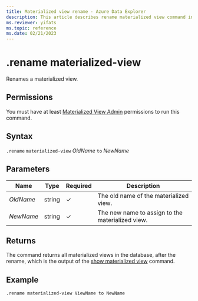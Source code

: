 ```yaml
---
title: Materialized view rename - Azure Data Explorer
description: This article describes rename materialized view command in Azure Data Explorer.
ms.reviewer: yifats
ms.topic: reference
ms.date: 02/21/2023
---
```

# .rename materialized-view

Renames a materialized view.

## Permissions

You must have at least [Materialized View Admin](../access-control/role-based-access-control.md) permissions to run this command.

## Syntax

`.rename` `materialized-view` *OldName* `to` *NewName*

## Parameters

| Name | Type | Required | Description |
|--|--|--|--|
| *OldName* | string | &check; | The old name of the materialized view. |
| *NewName* | string | &check; | The new name to assign to the materialized view. |

## Returns

The command returns all materialized views in the database, after the rename, which is the output of the [show materialized view](materialized-view-show-commands.md#show-materialized-view) command.

## Example

```kusto
.rename materialized-view ViewName to NewName
```
